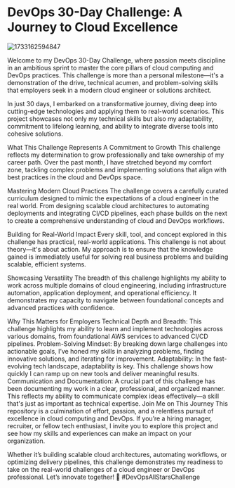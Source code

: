 # **DevOps 30-Day Challenge: A Journey to Cloud Excellence**

![1733162594847](https://github.com/user-attachments/assets/6c8c8bd3-8653-4ad2-9a8c-4f90ed366928)



Welcome to my DevOps 30-Day Challenge, where passion meets discipline in an ambitious sprint to master the core pillars of cloud computing and DevOps practices. This challenge is more than a personal milestone—it's a demonstration of the drive, technical acumen, and problem-solving skills that employers seek in a modern cloud engineer or solutions architect.

In just 30 days, I embarked on a transformative journey, diving deep into cutting-edge technologies and applying them to real-world scenarios. This project showcases not only my technical skills but also my adaptability, commitment to lifelong learning, and ability to integrate diverse tools into cohesive solutions.

What This Challenge Represents
A Commitment to Growth
This challenge reflects my determination to grow professionally and take ownership of my career path. Over the past month, I have stretched beyond my comfort zone, tackling complex problems and implementing solutions that align with best practices in the cloud and DevOps space.

Mastering Modern Cloud Practices
The challenge covers a carefully curated curriculum designed to mimic the expectations of a cloud engineer in the real world. From designing scalable cloud architectures to automating deployments and integrating CI/CD pipelines, each phase builds on the next to create a comprehensive understanding of cloud and DevOps workflows.

Building for Real-World Impact
Every skill, tool, and concept explored in this challenge has practical, real-world applications. This challenge is not about theory—it's about action. My approach is to ensure that the knowledge gained is immediately useful for solving real business problems and building scalable, efficient systems.

Showcasing Versatility
The breadth of this challenge highlights my ability to work across multiple domains of cloud engineering, including infrastructure automation, application deployment, and operational efficiency. It demonstrates my capacity to navigate between foundational concepts and advanced practices with confidence.

Why This Matters for Employers
Technical Depth and Breadth: This challenge highlights my ability to learn and implement technologies across various domains, from foundational AWS services to advanced CI/CD pipelines.
Problem-Solving Mindset: By breaking down large challenges into actionable goals, I’ve honed my skills in analyzing problems, finding innovative solutions, and iterating for improvement.
Adaptability: In the fast-evolving tech landscape, adaptability is key. This challenge shows how quickly I can ramp up on new tools and deliver meaningful results.
Communication and Documentation: A crucial part of this challenge has been documenting my work in a clear, professional, and organized manner. This reflects my ability to communicate complex ideas effectively—a skill that's just as important as technical expertise.
Join Me on This Journey
This repository is a culmination of effort, passion, and a relentless pursuit of excellence in cloud computing and DevOps. If you’re a hiring manager, recruiter, or fellow tech enthusiast, I invite you to explore this project and see how my skills and experiences can make an impact on your organization.

Whether it’s building scalable cloud architectures, automating workflows, or optimizing delivery pipelines, this challenge demonstrates my readiness to take on the real-world challenges of a cloud engineer or DevOps professional. Let’s innovate together! 🚀 #DevOpsAllStarsChallenge
